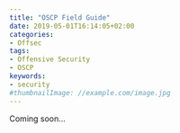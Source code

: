 ```yaml
---
title: "OSCP Field Guide"
date: 2019-05-01T16:14:05+02:00
categories:
- Offsec
tags:
- Offensive Security
- OSCP
keywords:
- security
#thumbnailImage: //example.com/image.jpg
---
```


<!--more-->
Coming soon...
